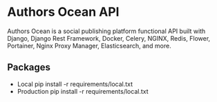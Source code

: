 # Authors Ocean API
 Authors Ocean is a social publishing platform functional API built with Django, Django Rest Framework, Docker, Celery, NGINX, Redis, Flower, Portainer, Nginx Proxy Manager, Elasticsearch, and more.

## Packages
* Local pip install -r requirements/local.txt
* Production pip install -r requirements/local.txt